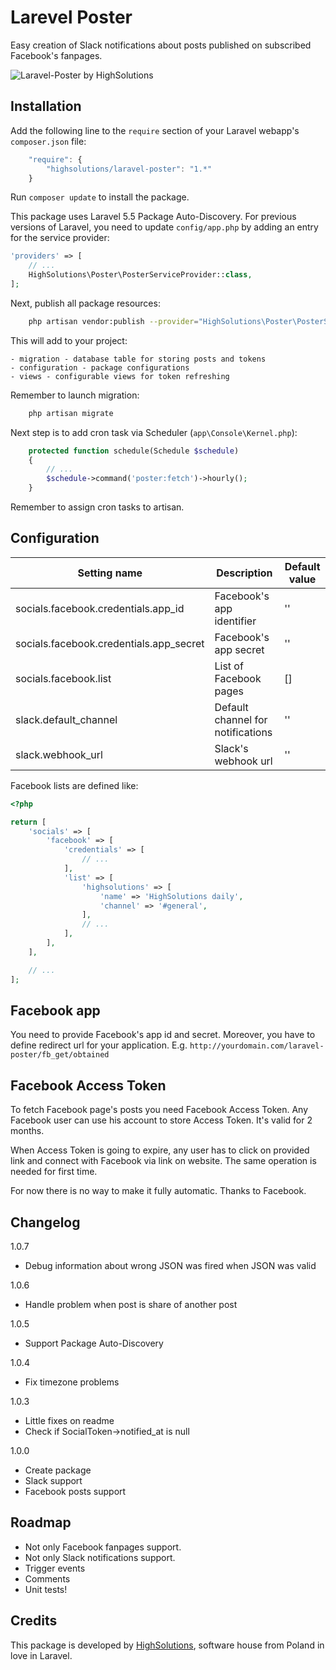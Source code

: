 Larevel Poster
================

Easy creation of Slack notifications about posts published on subscribed Facebook's fanpages.

![Laravel-Poster by HighSolutions](https://raw.githubusercontent.com/highsolutions/laravel-poster/master/intro.jpg)

Installation
------------

Add the following line to the `require` section of your Laravel webapp's `composer.json` file:

```javascript
    "require": {
        "highsolutions/laravel-poster": "1.*"
    }
```

Run `composer update` to install the package.

This package uses Laravel 5.5 Package Auto-Discovery.
For previous versions of Laravel, you need to update `config/app.php` by adding an entry for the service provider:

```php
'providers' => [
    // ...
    HighSolutions\Poster\PosterServiceProvider::class,
];
```

Next, publish all package resources:

```bash
    php artisan vendor:publish --provider="HighSolutions\Poster\PosterServiceProvider"
```

This will add to your project:

    - migration - database table for storing posts and tokens
    - configuration - package configurations
    - views - configurable views for token refreshing

Remember to launch migration: 

```bash
    php artisan migrate
```

Next step is to add cron task via Scheduler (`app\Console\Kernel.php`):

```php
    protected function schedule(Schedule $schedule)
    {
    	// ...
        $schedule->command('poster:fetch')->hourly();
    }
```

Remember to assign cron tasks to artisan.

Configuration
-------------

| Setting name                            | Description                       | Default value |
|-----------------------------------------|-----------------------------------|---------------|
| socials.facebook.credentials.app_id     | Facebook's app identifier         | ''            |
| socials.facebook.credentials.app_secret | Facebook's app secret             | ''            |
| socials.facebook.list                   | List of Facebook pages            | []            |
| slack.default_channel                   | Default channel for notifications | ''            |
| slack.webhook_url                       | Slack's webhook url               | ''            |

Facebook lists are defined like:

```php
<?php

return [
    'socials' => [
        'facebook' => [
            'credentials' => [
                // ...
            ],
            'list' => [
                'highsolutions' => [
                    'name' => 'HighSolutions daily',
                    'channel' => '#general',
                ],
                // ...
            ],
        ],
    ],

    // ...
];
```

Facebook app
-------------

You need to provide Facebook's app id and secret. Moreover, you have to define redirect url for your application.
E.g. `http://yourdomain.com/laravel-poster/fb_get/obtained`

Facebook Access Token
-------------

To fetch Facebook page's posts you need Facebook Access Token. Any Facebook user can use his account to store Access Token. It's valid for 2 months.

When Access Token is going to expire, any user has to click on provided link and connect with Facebook via link on website. The same operation is needed for first time.

For now there is no way to make it fully automatic. Thanks to Facebook.

Changelog
---------

1.0.7
- Debug information about wrong JSON was fired when JSON was valid

1.0.6
- Handle problem when post is share of another post

1.0.5
- Support Package Auto-Discovery

1.0.4
- Fix timezone problems

1.0.3
- Little fixes on readme
- Check if SocialToken->notified_at is null

1.0.0
- Create package
- Slack support
- Facebook posts support

Roadmap
-------

* Not only Facebook fanpages support.
* Not only Slack notifications support.
* Trigger events
* Comments
* Unit tests!

Credits
-------

This package is developed by [HighSolutions](https://highsolutions.org), software house from Poland in love in Laravel.

